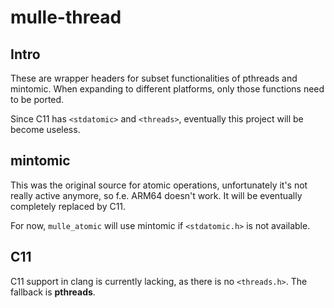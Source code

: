 # mulle-thread

## Intro

These are wrapper headers for subset functionalities of pthreads and mintomic. 
When expanding to different platforms, only those functions need to be ported.

Since C11 has `<stdatomic>` and `<threads>`, eventually this project will be 
become useless.


## mintomic

This was the original source for atomic operations, unfortunately it's not 
really active anymore, so f.e. ARM64 doesn't work. It will be eventually 
completely replaced by C11.

For now, `mulle_atomic` will use mintomic if `<stdatomic.h>` is not available.

## C11

C11 support in clang is currently lacking, as there is no `<threads.h>`. The
fallback is **pthreads**. 


